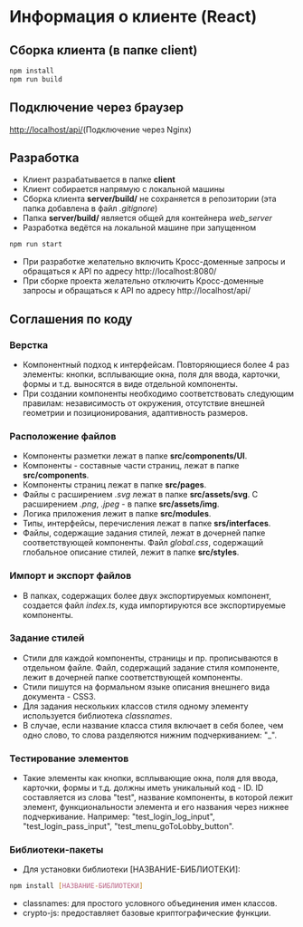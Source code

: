# Информация о клиенте (React)

## Сборка клиента (в папке client)
```bash
npm install
npm run build
```

## Подключение через браузер
<a href="http://localhost/" target="_blank">http://localhost/api/</a>(Подключение через Nginx)

## Разработка
+ Клиент разрабатывается в папке **client**
+ Клиент собирается напрямую с локальной машины
+ Сборка клиента **server/build/** не сохраняется в репозитории (эта папка добавлена в файл *.gitignore*)
+ Папка **server/build/** является общей для контейнера *web_server*
+ Разработка ведётся на локальной машине при запущенном 
```bash
npm run start
```
+ При разработке желательно включить Кросс-доменные запросы и обращаться к API по адресу http://localhost:8080/
+ При сборке проекта желательно отключить Кросс-доменные запросы и обращаться к API по адресу http://localhost/api/

## Соглашения по коду
### Верстка
+ Компонентный подход к интерфейсам. Повторяющиеся более 4 раз элементы: кнопки, всплывающие окна, поля для ввода, карточки, формы и т.д. выносятся в виде отдельной компоненты.
+ При создании компоненты необходимо соответствовать следующим правилам: независимость от окружения, отсутствие внешней геометрии и позиционирования, адаптивность размеров.
### Расположение файлов
+ Компоненты разметки лежат в папке **src/components/UI**.
+ Компоненты - составные части страниц, лежат в папке **src/components**. 
+ Компоненты страниц лежат в папке **src/pages**.
+ Файлы с расширением *.svg* лежат в папке **src/assets/svg**. С расширением *.png*, *.jpeg* - в папке **src/assets/img**. 
+ Логика приложения лежит в папке **src/modules**.
+ Типы, интерфейсы, перечисления лежат в папке **srs/interfaces**.
+ Файлы, содержащие задания стилей, лежат в дочерней папке соответствующей компоненты. Файл *global.css*, содержащий глобальное описание стилей, лежит в папке **src/styles**.
### Импорт и экспорт файлов
+ В папках, содержащих более двух экспортируемых компонент, создается файл *index.ts*, куда импортируются все экспортируемые компоненты. 
### Задание стилей
+ Стили для каждой компоненты, страницы и пр. прописываются в отдельном файле. Файл, содержащий задание стиля компоненте, лежит в дочерней папке соответствующей компоненты.
+ Стили пишутся на формальном языке описания внешнего вида документа - CSS3.
+ Для задания нескольких классов стиля одному элементу используется библиотека *classnames*.
+ В случае, если название класса стиля включает в себя более, чем одно слово, то слова разделяются нижним подчеркиванием: "_".
### Тестирование элементов 
+ Такие элементы как кнопки, всплывающие окна, поля для ввода, карточки, формы и т.д. должны иметь уникальный код - ID. ID составляется из слова "test", название компоненты, в которой лежит элемент, функциональности элемента и его названия через нижнее подчеркивание. Например: "test_login_log_input", "test_login_pass_input", "test_menu_goToLobby_button".
### Библиотеки-пакеты
+ Для установки библиотеки [НАЗВАНИЕ-БИБЛИОТЕКИ]:
```bash
npm install [НАЗВАНИЕ-БИБЛИОТЕКИ]
```
+ classnames: для простого условного объединения имен классов.
+ crypto-js: предоставляет базовые криптографические функции.